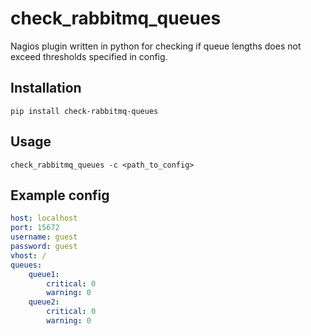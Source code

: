 # check_rabbitmq_queues #
Nagios plugin written in python for checking if queue lengths does not exceed thresholds specified in config.

## Installation ##
```
pip install check-rabbitmq-queues
```

## Usage ##
```
check_rabbitmq_queues -c <path_to_config>
```

## Example config ##
```yaml
host: localhost
port: 15672
username: guest
password: guest
vhost: /
queues:
    queue1:
        critical: 0
        warning: 0
    queue2:
        critical: 0
        warning: 0
```
